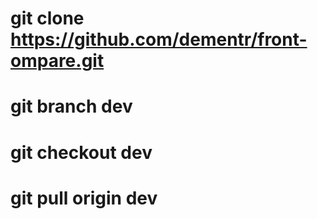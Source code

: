 # git clone https://github.com/dementr/front-ompare.git

# git branch dev

# git checkout dev

# git pull origin dev
